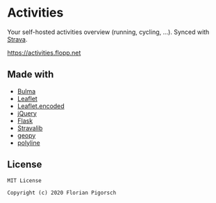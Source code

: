 # Activities

Your self-hosted activities overview (running, cycling, ...). Synced with [Strava](https://www.strava.com).

https://activities.flopp.net


## Made with

- [Bulma](https://bulma.io/)
- [Leaflet](https://leafletjs.com/)
- [Leaflet.encoded](https://github.com/jieter/Leaflet.encoded)
- [jQuery](https://jquery.com/)
- [Flask](https://flask.palletsprojects.com/)
- [Stravalib](https://github.com/hozn/stravalib)
- [geopy](https://github.com/geopy/geopy)
- [polyline](https://github.com/hicsail/polyline)


## License

```
MIT License

Copyright (c) 2020 Florian Pigorsch
```
